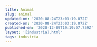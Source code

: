 ```yaml
---
title: Animal
slug: animal
updated-on: '2020-08-24T23:03:19.072Z'
created-on: '2020-08-24T23:03:19.072Z'
published-on: '2020-12-09T19:19:07.759Z'
layout: '[industria].html'
tags: industria
---
```



